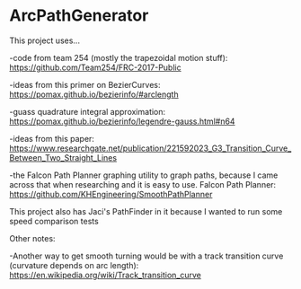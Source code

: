 # ArcPathGenerator

This project uses...

-code from team 254 (mostly the trapezoidal motion stuff): https://github.com/Team254/FRC-2017-Public

-ideas from this primer on BezierCurves: https://pomax.github.io/bezierinfo/#arclength

-guass quadrature integral approximation: https://pomax.github.io/bezierinfo/legendre-gauss.html#n64

-ideas from this paper: https://www.researchgate.net/publication/221592023_G3_Transition_Curve_Between_Two_Straight_Lines

-the Falcon Path Planner graphing utility to graph paths, because I came across that when researching and it is easy to use. Falcon Path Planner: https://github.com/KHEngineering/SmoothPathPlanner

This project also has Jaci's PathFinder in it because I wanted to run some speed comparison tests

Other notes:

-Another way to get smooth turning would be with a track transition curve (curvature depends on arc length): https://en.wikipedia.org/wiki/Track_transition_curve
